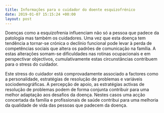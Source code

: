 ```yaml
---
title: Informações para o cuidador do doente esquizofrénico
date: 2019-01-07 15:15:24 +00:00
layout: post
---
```

Doenças como a esquizofrenia influenciam não só a pessoa que padece da patologia mas também os cuidadores. Uma vez que esta doença tem tendência a tornar-se crónica o declínio funcional pode levar à perda de competências sociais que altera os padrões de comunicação na família. A estas alterações somam-se dificuldades nas rotinas ocupacionais e em perspectivar objectivos, cumulativamente estas circunstâncias contribuem para o stress do cuidador.

Este stress do cuidador está comprovadamente associado a factores como a personalidade, estratégias de resolução de problemas e variáveis sociodemográficas. A percepção de apoio, as estratégias activas de resolução de problemas podem de forma conjunta contribuir para uma melhor adaptação aos desafios da doença. Nestes casos uma acção concertada da família e profissionais de saúde contribui para uma melhoria da qualidade de vida das pessoas que padecem da doença.
